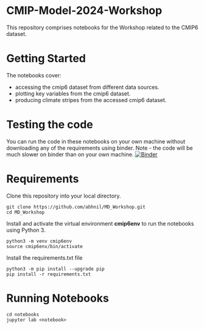 # CMIP-Model-2024-Workshop
This repository comprises notebooks for the  Workshop related to the CMIP6 dataset. 

# Getting Started
The notebooks cover:

- accessing the cmip6 dataset from different data sources.
- plotting key variables from the cmip6 dataset.
- producing climate stripes from the accessed cmip6 dataset.

# Testing the code
You can run the code in these notebooks on your own machine without downloading any of the requirements using binder. Note - the code will be much slower on binder than on your own machine. 
[![Binder](https://mybinder.org/badge_logo.svg)](https://mybinder.org/v2/gh/abhnil/MD_Workshop/main)




# Requirements
Clone this repository into your local directory.
```
git clone https://github.com/abhnil/MD_Workshop.git
cd MD_Workshop
```
Install and activate the virtual environment **cmip6env** to run the notebooks using Python 3.
```
python3 -m venv cmip6env
source cmip6env/bin/activate
```
Install the requirements.txt file 
```
python3 -m pip install --upgrade pip
pip install -r requirements.txt
```

# Running Notebooks
```
cd notebooks
jupyter lab <notebook>
```





